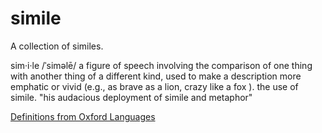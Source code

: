 # simile

A collection of similes.

sim·i·le
/ˈsiməlē/
a figure of speech involving the comparison of one thing with another thing of a different kind, used to make a description more emphatic or vivid (e.g., as brave as a lion, crazy like a fox ).
the use of simile.
"his audacious deployment of simile and metaphor"

[Definitions from Oxford Languages](https://languages.oup.com/google-dictionary-en)
